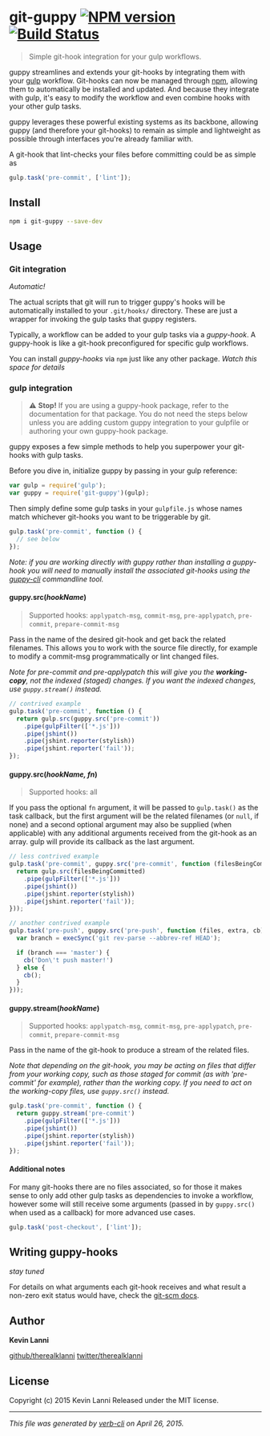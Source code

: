 # git-guppy [![NPM version](https://badge.fury.io/js/git-guppy.svg)](http://badge.fury.io/js/git-guppy) [![Build Status](https://travis-ci.org/therealklanni/git-guppy.svg?branch=master)](https://travis-ci.org/therealklanni/git-guppy)

> Simple git-hook integration for your gulp workflows.

guppy streamlines and extends your git-hooks by integrating them with your 
[gulp](http://gulpjs.com) workflow. Git-hooks can now be managed through 
[npm](https://npmjs.org), allowing them to automatically be installed and 
updated. And because they integrate with gulp, it's easy to modify the workflow 
and even combine hooks with your other gulp tasks.

guppy leverages these powerful existing systems as its backbone, allowing guppy
(and therefore your git-hooks) to remain as simple and lightweight as possible
through interfaces you're already familiar with.

A git-hook that lint-checks your files before committing could be as simple as

```js
gulp.task('pre-commit', ['lint']);
```

## Install
```bash
npm i git-guppy --save-dev
```

## Usage

### Git integration

*Automatic!* 

The actual scripts that git will run to trigger guppy's hooks will be automatically
installed to your `.git/hooks/` directory. These are just a wrapper for invoking 
the gulp tasks that guppy registers.

Typically, a workflow can be added to your gulp tasks via a *guppy-hook*. A 
guppy-hook is like a git-hook preconfigured for specific gulp workflows.

You can install *guppy-hooks* via `npm` just like any other package. *Watch this
space for details*

### gulp integration

> :warning: **Stop!** If you are using a guppy-hook package, refer to the 
documentation for that package. You do not need the steps below unless you are 
adding custom guppy integration to your gulpfile or authoring your own guppy-hook
package.

guppy exposes a few simple methods to help you superpower your git-hooks with 
gulp tasks.

Before you dive in, initialize guppy by passing in your gulp reference:

```js
var gulp = require('gulp');
var guppy = require('git-guppy')(gulp);
```

Then simply define some gulp tasks in your `gulpfile.js` whose names match 
whichever git-hooks you want to be triggerable by git.

```js
gulp.task('pre-commit', function () {
  // see below
});
```

*Note: if you are working directly with guppy rather than installing a guppy-hook
you will need to manually install the associated git-hooks using the 
[guppy-cli](https://github.com/therealklanni/guppy-cli) commandline tool.*

#### guppy.src(*hookName*)
> Supported hooks: `applypatch-msg`, `commit-msg`, `pre-applypatch`, `pre-commit`,
`prepare-commit-msg`

Pass in the name of the desired git-hook and get back the related filenames. 
This allows you to work with the source file directly, for example to modify a 
commit-msg programmatically or lint changed files. 

*Note for pre-commit and pre-applypatch this will give you the **working-copy**, 
not the indexed (staged) changes. If you want the indexed changes, use 
`guppy.stream()` instead.*

```js
// contrived example
gulp.task('pre-commit', function () {
  return gulp.src(guppy.src('pre-commit'))
    .pipe(gulpFilter(['*.js']))
    .pipe(jshint())
    .pipe(jshint.reporter(stylish))
    .pipe(jshint.reporter('fail'));
});
```

#### guppy.src(*hookName, fn*)
> Supported hooks: all

If you pass the optional `fn` argument, it will be passed to `gulp.task()` as the
task callback, but the first argument will be the related filenames (or `null`, 
if none) and a second optional argument may also be supplied (when applicable) 
with any additional arguments received from the git-hook as an array. gulp will 
provide its callback as the last argument.

```js
// less contrived example
gulp.task('pre-commit', guppy.src('pre-commit', function (filesBeingCommitted) {
  return gulp.src(filesBeingCommitted)
    .pipe(gulpFilter(['*.js']))
    .pipe(jshint())
    .pipe(jshint.reporter(stylish))
    .pipe(jshint.reporter('fail'));
}));

// another contrived example
gulp.task('pre-push', guppy.src('pre-push', function (files, extra, cb) {
  var branch = execSync('git rev-parse --abbrev-ref HEAD');

  if (branch === 'master') {
    cb('Don\'t push master!')
  } else {
    cb();
  }
}));
```

#### guppy.stream(*hookName*)
> Supported hooks: `applypatch-msg`, `commit-msg`, `pre-applypatch`, `pre-commit`, `prepare-commit-msg`

Pass in the name of the git-hook to produce a stream of the related files.

*Note that depending on the git-hook, you may be acting on files that differ from
your working copy, such as those staged for commit (as with 'pre-commit' for 
example), rather than the working copy. If you need to act on the working-copy 
files, use `guppy.src()` instead.*

```js
gulp.task('pre-commit', function () {
  return guppy.stream('pre-commit')
    .pipe(gulpFilter(['*.js']))
    .pipe(jshint())
    .pipe(jshint.reporter(stylish))
    .pipe(jshint.reporter('fail'));
});
```

#### Additional notes

For many git-hooks there are no files associated, so for those it makes sense 
to only add other gulp tasks as dependencies to invoke a workflow, however some 
will still receive some arguments (passed in by `guppy.src()` when used as a 
callback) for more advanced use cases.

```js
gulp.task('post-checkout', ['lint']);
```

## Writing guppy-hooks

*stay tuned*

For details on what arguments each git-hook receives and what result a non-zero 
exit status would have, check the [git-scm docs](https://git-scm.com/docs/githooks).

## Author
**Kevin Lanni**

[github/therealklanni](https://github.com/therealklanni)
[twitter/therealklanni](http://twitter.com/therealklanni)

## License
Copyright (c) 2015 Kevin Lanni
Released under the MIT license.

***

_This file was generated by [verb-cli](https://github.com/assemble/verb-cli) on April 26, 2015._


<!-- reflinks generated by verb-reflinks plugin -->

[verb]: https://github.com/assemble/verb
[template]: https://github.com/jonschlinkert/template
[assemble]: http://assemble.io